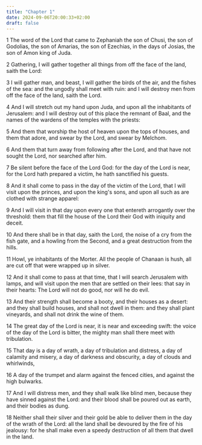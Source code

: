 ```yaml
---
title: "Chapter 1"
date: 2024-09-06T20:00:33+02:00
draft: false
---
```



1 The word of the Lord that came to Zephaniah the son of Chusi, the son of Godolias, the son of Amarias, the son of Ezechias, in the days of Josias, the son of Amon king of Juda.

2 Gathering, I will gather together all things from off the face of the land, saith the Lord:

3 I will gather man, and beast, I will gather the birds of the air, and the fishes of the sea: and the ungodly shall meet with ruin: and I will destroy men from off the face of the land, saith the Lord.

4 And I will stretch out my hand upon Juda, and upon all the inhabitants of Jerusalem: and I will destroy out of this place the remnant of Baal, and the names of the wardens of the temples with the priests:

5 And them that worship the host of heaven upon the tops of houses, and them that adore, and swear by the Lord, and swear by Melchom.

6 And them that turn away from following after the Lord, and that have not sought the Lord, nor searched after him.

7 Be silent before the face of the Lord God: for the day of the Lord is near, for the Lord hath prepared a victim, he hath sanctified his guests.

8 And it shall come to pass in the day of the victim of the Lord, that I will visit upon the princes, and upon the king's sons, and upon all such as are clothed with strange apparel:

9 And I will visit in that day upon every one that entereth arrogantly over the threshold: them that fill the house of the Lord their God with iniquity and deceit.

10 And there shall be in that day, saith the Lord, the noise of a cry from the fish gate, and a howling from the Second, and a great destruction from the hills.

11 Howl, ye inhabitants of the Morter. All the people of Chanaan is hush, all are cut off that were wrapped up in silver.

12 And it shall come to pass at that time, that I will search Jerusalem with lamps, and will visit upon the men that are settled on their lees: that say in their hearts: The Lord will not do good, nor will he do evil.

13 And their strength shall become a booty, and their houses as a desert: and they shall build houses, and shall not dwell in them: and they shall plant vineyards, and shall not drink the wine of them.

14 The great day of the Lord is near, it is near and exceeding swift: the voice of the day of the Lord is bitter, the mighty man shall there meet with tribulation.

15 That day is a day of wrath, a day of tribulation and distress, a day of calamity and misery, a day of darkness and obscurity, a day of clouds and whirlwinds,

16 A day of the trumpet and alarm against the fenced cities, and against the high bulwarks.

17 And I will distress men, and they shall walk like blind men, because they have sinned against the Lord: and their blood shall be poured out as earth, and their bodies as dung.

18 Neither shall their silver and their gold be able to deliver them in the day of the wrath of the Lord: all the land shall be devoured by the fire of his jealousy: for he shall make even a speedy destruction of all them that dwell in the land.

